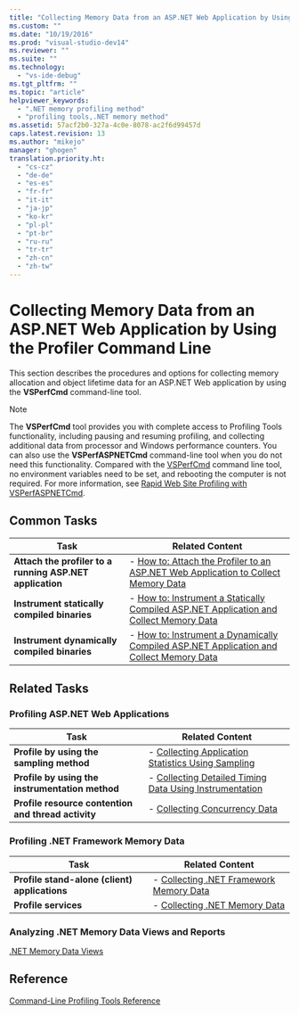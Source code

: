 ```yaml
---
title: "Collecting Memory Data from an ASP.NET Web Application by Using the Profiler Command Line | hehe"
ms.custom: ""
ms.date: "10/19/2016"
ms.prod: "visual-studio-dev14"
ms.reviewer: ""
ms.suite: ""
ms.technology: 
  - "vs-ide-debug"
ms.tgt_pltfrm: ""
ms.topic: "article"
helpviewer_keywords: 
  - ".NET memory profiling method"
  - "profiling tools,.NET memory method"
ms.assetid: 57acf2b0-327a-4c0e-8078-ac2f6d99457d
caps.latest.revision: 13
ms.author: "mikejo"
manager: "ghogen"
translation.priority.ht: 
  - "cs-cz"
  - "de-de"
  - "es-es"
  - "fr-fr"
  - "it-it"
  - "ja-jp"
  - "ko-kr"
  - "pl-pl"
  - "pt-br"
  - "ru-ru"
  - "tr-tr"
  - "zh-cn"
  - "zh-tw"
---
```

# Collecting Memory Data from an ASP.NET Web Application by Using the Profiler Command Line
This section describes the procedures and options for collecting memory allocation and object lifetime data for an ASP.NET Web application by using the **VSPerfCmd** command-line tool.  
  
> [!NOTE]
>  The **VSPerfCmd** tool provides you with complete access to Profiling Tools functionality, including pausing and resuming profiling, and collecting additional data from processor and Windows performance counters. You can also use the  **VSPerfASPNETCmd** command-line tool when you do not need this functionality. Compared with the [VSPerfCmd](../profiling/vsperfcmd.md) command line tool, no environment variables need to be set, and rebooting the computer is not required. For more information, see [Rapid Web Site Profiling with VSPerfASPNETCmd](../profiling/rapid-web-site-profiling-with-vsperfaspnetcmd.md).  
  
## Common Tasks  
  
|Task|Related Content|  
|----------|---------------------|  
|**Attach the profiler to a running ASP.NET application**|-   [How to: Attach the Profiler to an ASP.NET Web Application to Collect Memory Data](../profiling/d608f85a-41ae-4ca7-85e6-b96624dbc83c.md)|  
|**Instrument statically compiled binaries**|-   [How to: Instrument a Statically Compiled ASP.NET Application and Collect Memory Data](../profiling/ea1dcb7c-1dc3-49ff-9418-8795b5b3d3bc.md)|  
|**Instrument dynamically compiled binaries**|-   [How to: Instrument a Dynamically Compiled ASP.NET Application and Collect Memory Data](../profiling/2cdd9903-39db-47e8-93dd-5e6a21bc3435.md)|  
  
## Related Tasks  
  
### Profiling ASP.NET Web Applications  
  
|Task|Related Content|  
|----------|---------------------|  
|**Profile by using the sampling method**|-   [Collecting Application Statistics Using Sampling](../profiling/f8383ab1-eb49-4d3f-8608-d8b4d51a81be.md)|  
|**Profile by using the instrumentation method**|-   [Collecting Detailed Timing Data Using Instrumentation](../profiling/29f2fc55-aaf7-4e18-a672-8815455fba73.md)|  
|**Profile resource contention and thread activity**|-   [Collecting Concurrency Data](../profiling/0ba431c1-9eaf-4af9-8ce0-669c0835cdc2.md)|  
  
### Profiling .NET Framework Memory Data  
  
|Task|Related Content|  
|----------|---------------------|  
|**Profile stand-alone (client) applications**|-   [Collecting .NET Framework Memory Data](../profiling/7bce69e2-407c-4342-8516-641586968928.md)|  
|**Profile services**|-   [Collecting .NET Memory Data](../profiling/b1361333-8a09-4a65-87a9-4ac94ceb2d9f.md)|  
  
### Analyzing .NET Memory Data Views and Reports  
 [.NET Memory Data Views](../profiling/.net-memory-data-views.md)  
  
## Reference  
 [Command-Line Profiling Tools Reference](../profiling/command-line-profiling-tools-reference.md)